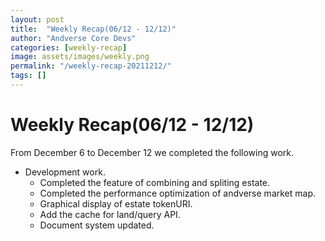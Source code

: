 ```yaml
---
layout: post
title:  "Weekly Recap(06/12 - 12/12)"
author: "Andverse Core Devs"
categories: [weekly-recap]
image: assets/images/weekly.png
permalink: "/weekly-recap-20211212/"
tags: []
---
```


# Weekly Recap(06/12 - 12/12)

From December 6 to December 12 we completed the following work.

- Development work.
    - Completed the feature of combining and spliting estate.
    - Completed the performance optimization of andverse market map.
    - Graphical display of estate tokenURI.
    - Add the cache for land/query API.
    - Document system updated.